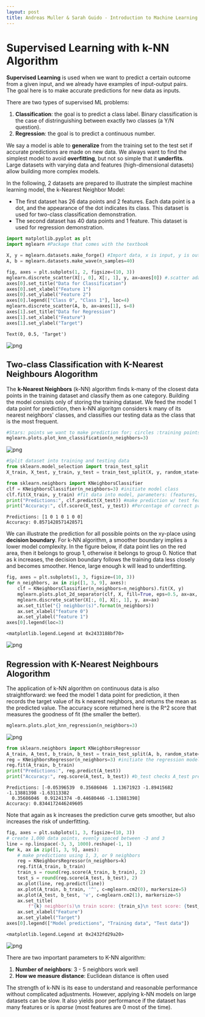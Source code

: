 ```yaml
---
layout: post
title: Andreas Muller & Sarah Guido - Introduction to Machine Learning with Python - Chapter 2.1
---
```

 
# Supervised Learning with k-NN Algorithm

**Supervised Learning** is used when we want to predict a certain outcome from a given input, and we already have examples of input-output pairs. The goal here is to make accurate predictions for new data as inputs.

There are two types of supervised ML problems:
1. **Classification**: the goal is to predict a class label. Binary classification is the case of distringuishing between exactly two classes (a Y/N question).
2. **Regression**: the goal is to predict a continuous number.

We say a model is able to **generalize** from the training set to the test set if accurate predictions are made on new data. We always want to find the simplest model to avoid **overfitting**, but not so simple that it **underfits**. Large datasets with varying data and features (high-dimensional datasets) allow building more complex models.

In the following, 2 datasets are prepared to illustrate the simplest machine learning model, the k-Nearest Neighbor Model:
- The first dataset has 26 data points and 2 features. Each data point is a dot, and the appearance of the dot indicates its class. This dataset is used for two-class classification demonstration.
- The second dataset has 40 data points and 1 feature. This dataset is used for regression demonstration.


```python
import matplotlib.pyplot as plt
import mglearn #Package that comes with the textbook
```


```python
X, y = mglearn.datasets.make_forge() #Import data, x is input, y is output
A, b = mglearn.datasets.make_wave(n_samples=40)

fig, axes = plt.subplots(1, 2, figsize=(10, 3))
mglearn.discrete_scatter(X[:, 0], X[:, 1], y, ax=axes[0]) #.scatter adaptation
axes[0].set_title("Data for Classification")
axes[0].set_xlabel("Feature 1")
axes[0].set_ylabel("Feature 2")
axes[0].legend(["Class 0", "Class 1"], loc=4)
mglearn.discrete_scatter(A, b, ax=axes[1], s=8)
axes[1].set_title("Data for Regression")
axes[1].set_xlabel("Feature")
axes[1].set_ylabel("Target")

```




    Text(0, 0.5, 'Target')




    
![png](Muller_2016_Chapter_2_1_files/Muller_2016_Chapter_2_1_2_1.png)
    


## Two-class Classification with K-Nearest Neighbours Alogorithm
The **k-Nearest Neighbors** (k-NN) algorithm finds k-many of the closest data points in the training dataset and classify them as one category. Building the model consists only of storing the training dataset. We feed the model 1 data point for prediction, then k-NN algoritgm considers k many of its nearest neighbors' classes, and classifies our testing data as the class that is the most frequent.


```python
#Stars: points we want to make prediction for; circles :training points
mglearn.plots.plot_knn_classification(n_neighbors=3)
```


    
![png](Muller_2016_Chapter_2_1_files/Muller_2016_Chapter_2_1_4_0.png)
    



```python
#Split dataset into training and testing data
from sklearn.model_selection import train_test_split
X_train, X_test, y_train, y_test = train_test_split(X, y, random_state=0)

from sklearn.neighbors import KNeighborsClassifier
clf = KNeighborsClassifier(n_neighbors=3) #initiate model class
clf.fit(X_train, y_train) #fit data into model, parameters: (features, output)
print("Predictions:", clf.predict(X_test)) #make prediction w/ test feature data
print("Accuracy:", clf.score(X_test, y_test)) #Percentage of correct prediction
```

    Predictions: [1 0 1 0 1 0 0]
    Accuracy: 0.8571428571428571
    

We can illustrate the prediction for all possible points on the xy-place using **decision boundary**. For k-NN algorithm, a smoother boundary implies a lower model complexity. In the figure below, if data point lies on the red area, then it belongs to group 1, otherwise it belongs to group 0. Notice that as k increases, the decision boundary follows the training data less closely and becomes smoother. Hence, large enough k will lead to underfitting.


```python
fig, axes = plt.subplots(1, 3, figsize=(10, 3))
for n_neighbors, ax in zip([1, 3, 9], axes):
    clf = KNeighborsClassifier(n_neighbors=n_neighbors).fit(X, y)
    mglearn.plots.plot_2d_separator(clf, X, fill=True, eps=0.5, ax=ax, alpha=.4)
    mglearn.discrete_scatter(X[:, 0], X[:, 1], y, ax=ax)
    ax.set_title("{} neighbor(s)".format(n_neighbors))
    ax.set_xlabel("feature 0")
    ax.set_ylabel("feature 1")
axes[0].legend(loc=3)
```




    <matplotlib.legend.Legend at 0x2433188bf70>




    
![png](Muller_2016_Chapter_2_1_files/Muller_2016_Chapter_2_1_7_1.png)
    


## Regression with K-Nearest Neighbours Alogorithm
The application of k-NN algorithm on continuous data is also straightforward: we feed the model 1 data point for prediction, it then records the target value of its k nearest neighbors, and returns the mean as the predicted value. The accuracy score returned here is the R^2 score that measures the goodness of fit (the smaller the better).


```python
mglearn.plots.plot_knn_regression(n_neighbors=3)
```


    
![png](Muller_2016_Chapter_2_1_files/Muller_2016_Chapter_2_1_9_0.png)
    



```python
from sklearn.neighbors import KNeighborsRegressor
A_train, A_test, b_train, b_test = train_test_split(A, b, random_state=0)
reg = KNeighborsRegressor(n_neighbors=3) #initiate the regression model
reg.fit(A_train, b_train)
print("Predictions:", reg.predict(A_test))
print("Accuracy:", reg.score(A_test, b_test)) #b_test checks A_test predictions
```

    Predictions: [-0.05396539  0.35686046  1.13671923 -1.89415682 -1.13881398 -1.63113382
      0.35686046  0.91241374 -0.44680446 -1.13881398]
    Accuracy: 0.8344172446249605
    

Note that again as k increases the prediction curve gets smoother, but also increases the risk of underfitting.


```python
fig, axes = plt.subplots(1, 3, figsize=(10, 3))
# create 1,000 data points, evenly spaced between -3 and 3
line = np.linspace(-3, 3, 1000).reshape(-1, 1)
for k, ax in zip([1, 3, 9], axes):
    # make predictions using 1, 3, or 9 neighbors
    reg = KNeighborsRegressor(n_neighbors=k)
    reg.fit(A_train, b_train)
    train_s = round(reg.score(A_train, b_train), 2)
    test_s = round(reg.score(A_test, b_test), 2)
    ax.plot(line, reg.predict(line))
    ax.plot(A_train, b_train, '^', c=mglearn.cm2(0), markersize=5)
    ax.plot(A_test, b_test, 'v', c=mglearn.cm2(1), markersize=5)
    ax.set_title(
        f"{k} neighbor(s)\n train score: {train_s}\n test score: {test_s}")
    ax.set_xlabel("Feature")
    ax.set_ylabel("Target")
axes[0].legend(["Model predictions", "Training data", "Test data"])
```




    <matplotlib.legend.Legend at 0x2432fd29a20>




    
![png](Muller_2016_Chapter_2_1_files/Muller_2016_Chapter_2_1_12_1.png)
    


There are two important parameters to K-NN algorithm:
1. **Number of neighbors**: 3 - 5 neighbors work well
2. **How we measure distance**: Euclidean distance is often used

The strength of k-NN is its ease to understand and reasonable performance without complicated adjustments. However, applying k-NN models on large datasets can be slow. It also yields poor performance if the dataset has many features or is *sparse* (most features are 0 most of the time).
